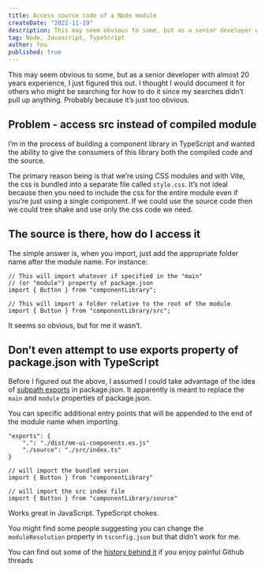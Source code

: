 ```yaml
---
title: Access source code of a Node module
createDate: "2022-11-19"
description: This may seem obvious to some, but as a senior developer with almost 20 years experience, I just figured this out. I thought I would document it for others who might be searching for how to do it since my searches didn’t pull up anything. Probably because it’s just too obvious.
tag: Node, Javascript, TypeScript
author: You
published: true
---
```


This may seem obvious to some, but as a senior developer with almost 20 years experience, I just figured this out. I thought I would document it for others who might be searching for how to do it since my searches didn’t pull up anything. Probably because it’s just too obvious.

## Problem - access src instead of compiled module

I’m in the process of building a component library in TypeScript and wanted the ability to give the consumers of this library both the compiled code and the source.

The primary reason being is that we’re using CSS modules and with Vite, the css is bundled into a separate file called `style.css`. It’s not ideal because then you need to include the css for the entire module even if you’re just using a single component. If we could use the source code then we could tree shake and use only the css code we need.

## The source is there, how do I access it

The simple answer is, when you import, just add the appropriate folder name after the module name. For instance:

```tsx
// This will import whatever if specified in the "main"
// (or "module") property of package.json
import { Button } from "componentLibrary";

// This will import a folder relative to the root of the module
import { Button } from "componentLibrary/src";
```

It seems so obvious, but for me it wasn’t.

## Don’t even attempt to use exports property of package.json with TypeScript

Before I figured out the above, I assumed I could take advantage of the idea of [subpath exports](https://nodejs.org/api/packages.html#subpath-exports) in package.json. It apparently is meant to replace the `main` and `module` properties of package.json.

You can specific additional entry points that will be appended to the end of the module name when importing.

```tsx
"exports": {
    ".": "./dist/mm-ui-components.es.js"
    "./source": "./src/index.ts"
}

// will import the bundled version
import { Button } from "componentLibrary"

// will import the src index file
import { Button } from "componentLibrary/source"
```

Works great in JavaScript. TypeScript chokes.

You might find some people suggesting you can change the `moduleResolution` property in `tsconfig.json` but that didn’t work for me.

You can find out some of the [history behind it](https://github.com/microsoft/TypeScript/issues/33079) if you enjoy painful Github threads
